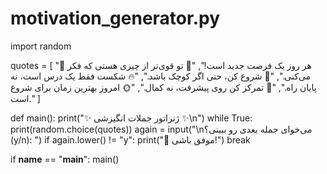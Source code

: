 # motivation_generator.py
import random

quotes = [
    "🚀 هر روز یک فرصت جدید است!",
    "💪 تو قوی‌تر از چیزی هستی که فکر می‌کنی.",
    "🌱 شروع کن، حتی اگر کوچک باشد.",
    "🔥 شکست فقط یک درس است، نه پایان راه.",
    "🎯 تمرکز کن روی پیشرفت، نه کمال.",
    "🌞 امروز بهترین زمان برای شروع است."
]

def main():
    print("✨ ژنراتور جملات انگیزشی ✨\n")
    while True:
        print(random.choice(quotes))
        again = input("\nمی‌خوای جمله بعدی رو ببینی؟ (y/n): ")
        if again.lower() != "y":
            print("👋 موفق باشی!")
            break

if __name__ == "__main__":
    main()
